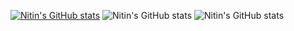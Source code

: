 [![Nitin's GitHub stats](https://github-readme-stats.vercel.app/api?username=nkthehustler)](https://github.com/anuraghazra/github-readme-stats)
![Nitin's GitHub stats](https://github-readme-stats.vercel.app/api?username=anuraghazra&show_icons=true)
![Nitin's GitHub stats](https://github-readme-stats.vercel.app/api?username=anuraghazra&show_icons=true&theme=midnight-purple)

